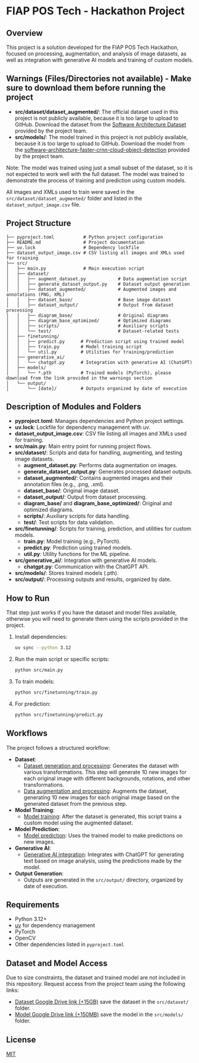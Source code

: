 # FIAP POS Tech - Hackathon Project

## Overview
This project is a solution developed for the FIAP POS Tech Hackathon, focused on processing, augmentation, and analysis of image datasets, as well as integration with generative AI models and training of custom models.

## Warnings (Files/Directories not available) - Make sure to download them before running the project
- **src/dataset/dataset_augmented/**: The official dataset used in this project is not publicly available, because it is too large to upload to GitHub. Download the dataset from the [Software Architecture Dataset](https://www.kaggle.com/datasets/carlosrian/software-architecture-dataset) provided by the project team.
- **src/models/**: The model trained in this project is not publicly available, because it is too large to upload to GitHub. Download the model from the [software-architecture-faster-crnn-cloud-object-detection](https://www.kaggle.com/models/carlosrian/software-architecture-faster-crnn-cloud-object-detection) provided by the project team.

Note: The model was trained using just a small subset of the dataset, so it is not expected to work well with the full dataset. The model was trained to demonstrate the process of training and prediction using custom models.

All images and XMLs used to train were saved in the `src/dataset/dataset_augmented/` folder and listed in the `dataset_output_image.csv` file.

## Project Structure

```
├── pyproject.toml           # Python project configuration
├── README.md                # Project documentation
├── uv.lock                  # Dependency lockfile
├── dataset_output_image.csv # CSV listing all images and XMLs used for training
├── src/
│   ├── main.py              # Main execution script
│   ├── dataset/
│   │   ├── augment_dataset.py            # Data augmentation script
│   │   ├── generate_dataset_output.py    # Dataset output generation
│   │   ├── dataset_augmented/            # Augmented images and annotations (PNG, XML)
│   │   ├── dataset_base/                 # Base image dataset
│   │   ├── dataset_output/               # Output from dataset processing
│   │   ├── diagram_base/                 # Original diagrams
│   │   ├── diagram_base_optimized/       # Optimized diagrams
│   │   ├── scripts/                      # Auxiliary scripts
│   │   └── test/                         # Dataset-related tests
│   ├── finetunning/
│   │   ├── predict.py      # Prediction script using trained model
│   │   ├── train.py        # Model training script
│   │   └── util.py         # Utilities for training/prediction
│   ├── generative_ai/
│   │   └── chatgpt.py      # Integration with generative AI (ChatGPT)
│   ├── models/
│   │   └── *.pth           # Trained models (PyTorch), please download from the link provided in the warnings section
│   └── output/
│       └── [date]/         # Outputs organized by date of execution
```

## Description of Modules and Folders

- **pyproject.toml**: Manages dependencies and Python project settings.
- **uv.lock**: Lockfile for dependency management with uv.
- **dataset_output_image.csv**: CSV file listing all images and XMLs used for training.
- **src/main.py**: Main entry point for running project flows.
- **src/dataset/**: Scripts and data for handling, augmenting, and testing image datasets.
  - **augment_dataset.py**: Performs data augmentation on images.
  - **generate_dataset_output.py**: Generates processed dataset outputs.
  - **dataset_augmented/**: Contains augmented images and their annotation files (e.g., .png, .xml).
  - **dataset_base/**: Original image dataset.
  - **dataset_output/**: Output from dataset processing.
  - **diagram_base/** and **diagram_base_optimized/**: Original and optimized diagrams.
  - **scripts/**: Auxiliary scripts for data handling.
  - **test/**: Test scripts for data validation.
- **src/finetunning/**: Scripts for training, prediction, and utilities for custom models.
  - **train.py**: Model training (e.g., PyTorch).
  - **predict.py**: Prediction using trained models.
  - **util.py**: Utility functions for the ML pipeline.
- **src/generative_ai/**: Integration with generative AI models.
  - **chatgpt.py**: Communication with the ChatGPT API.
- **src/models/**: Stores trained models (.pth).
- **src/output/**: Processing outputs and results, organized by date.

## How to Run

That step just works if you have the dataset and model files available, otherwise you will need to generate them using the scripts provided in the project.

1. Install dependencies:
   ```bash
   uv sync --python 3.12
   ```

2. Run the main script or specific scripts:
   ```bash
   python src/main.py
   ```

3. To train models:
   ```bash
   python src/finetunning/train.py
   ```

4. For prediction:
   ```bash
   python src/finetunning/predict.py
   ```

## Workflows
The project follows a structured workflow:

- **Dataset**:
   - [Dataset generation and processing](src/dataset/generate_dataset_output.py): Generates the dataset with various transformations. This step will generate 10 new images for each original image with different backgrounds, rotations, and other transformations.
   - [Data augmentation and processing](src/dataset/augment_dataset.py): Augments the dataset, generating 10 new images for each original image based on the generated dataset from the previous step.
- **Model Training**:
   - [Model training](src/finetunning/train.py): After the dataset is generated, this script trains a custom model using the augmented dataset.
- **Model Prediction**:
   - [Model prediction](src/finetunning/predict.py): Uses the trained model to make predictions on new images.
- **Generative AI**:
   - [Generative AI integration](src/generative_ai/chatgpt.py): Integrates with ChatGPT for generating text based on image analysis, using the predictions made by the model.
- **Output Generation**:
   - Outputs are generated in the `src/output/` directory, organized by date of execution.

## Requirements
- Python 3.12+
- [uv](https://github.com/astral-sh/uv) for dependency management
- PyTorch
- OpenCV
- Other dependencies listed in `pyproject.toml`

## Dataset and Model Access

Due to size constraints, the dataset and trained model are not included in this repository. Request access from the project team using the following links:
- [Dataset Google Drive link (+15GB)](https://drive.google.com/file/d/1lTQnRcJTHsUiRcrEUHENfaY8Tietpknp/view?usp=sharing) save the dataset in the `src/dataset/` folder.
- [Model Google Drive link (+150MB)](https://drive.google.com/file/d/1sHd2LTZTBwic3TRDgF_e6AI5Pz_btvUA/view?usp=sharing) save the model in the `src/models/` folder.

## License
[MIT](LICENSE)
